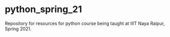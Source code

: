 # python_spring_21
Repository for resources for python course being taught at IIIT Naya Raipur, Spring 2021.
